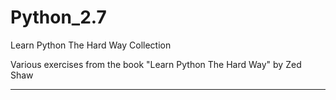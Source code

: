 Python_2.7
==========

Learn Python The Hard Way Collection

Various exercises from the book "Learn Python The Hard Way" by Zed Shaw

--------------------------------------------------------------------------
